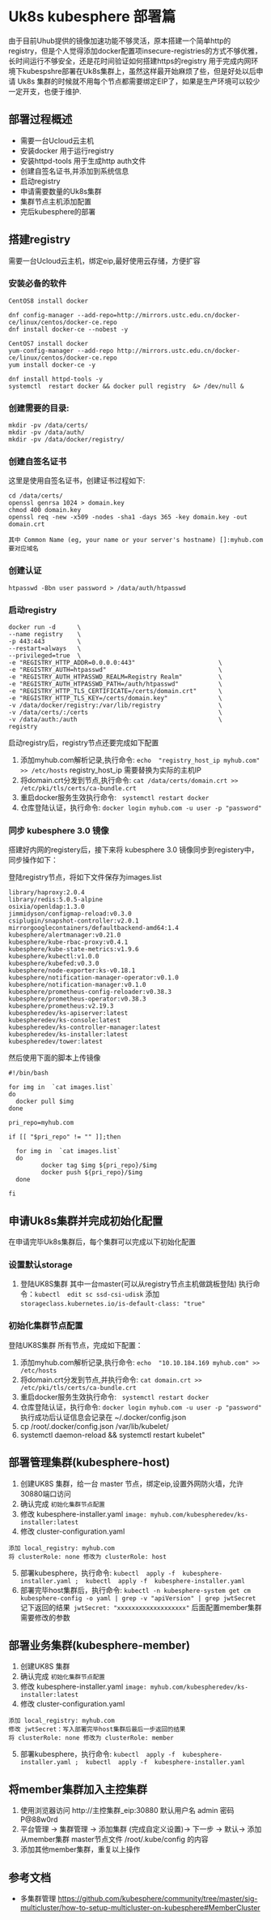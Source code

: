 # Uk8s kubesphere 部署篇

由于目前Uhub提供的镜像加速功能不够灵活，原本搭建一个简单http的registry，但是个人觉得添加docker配置项insecure-registries的方式不够优雅，长时间运行不够安全，还是花时间验证如何搭建https的registry 用于完成内网环境下kubespshre部署在Uk8s集群上，虽然这样最开始麻烦了些，但是好处以后申请 Uk8s 集群的时候就不用每个节点都需要绑定EIP了，如果是生产环境可以较少一定开支，也便于维护.

## 部署过程概述

* 需要一台Ucloud云主机
* 安装docker  用于运行registry 
* 安装httpd-tools 用于生成http auth文件
* 创建自签名证书,并添加到系统信息
* 启动registry
* 申请需要数量的Uk8s集群
* 集群节点主机添加配置
* 完后kubesphere的部署 

##  搭建registry

需要一台Ucloud云主机，绑定eip,最好使用云存储，方便扩容

### 安装必备的软件 

```
CentOS8 install docker

dnf config-manager --add-repo=http://mirrors.ustc.edu.cn/docker-ce/linux/centos/docker-ce.repo
dnf install docker-ce --nobest -y

CentOS7 install docker 
yum-config-manager --add-repo http://mirrors.ustc.edu.cn/docker-ce/linux/centos/docker-ce.repo
yum install docker-ce -y

dnf install httpd-tools -y
systemctl  restart docker && docker pull registry  &> /dev/null &
```

### 创建需要的目录:

```
mkdir -pv /data/certs/
mkdir -pv /data/auth/
mkdir -pv /data/docker/registry/
```

### 创建自签名证书

这里是使用自签名证书，创建证书过程如下:

```
cd /data/certs/
openssl genrsa 1024 > domain.key
chmod 400 domain.key
openssl req -new -x509 -nodes -sha1 -days 365 -key domain.key -out domain.crt

其中 Common Name (eg, your name or your server's hostname) []:myhub.com 要对应域名
```

### 创建认证

```
htpasswd -Bbn user password > /data/auth/htpasswd
```

### 启动registry

```
docker run -d      \
--name registry    \
-p 443:443         \
--restart=always   \
--privileged=true  \
-e "REGISTRY_HTTP_ADDR=0.0.0.0:443"                       \
-e "REGISTRY_AUTH=htpasswd"                               \
-e "REGISTRY_AUTH_HTPASSWD_REALM=Registry Realm"          \
-e "REGISTRY_AUTH_HTPASSWD_PATH=/auth/htpasswd"           \
-e "REGISTRY_HTTP_TLS_CERTIFICATE=/certs/domain.crt"      \
-e "REGISTRY_HTTP_TLS_KEY=/certs/domain.key"              \
-v /data/docker/registry:/var/lib/registry                \
-v /data/certs/:/certs                                    \
-v /data/auth:/auth                                       \
registry
```

启动registry后，registry节点还要完成如下配置

1. 添加myhub.com解析记录,执行命令: ` echo  "registry_host_ip myhub.com" >> /etc/hosts ` registry_host_ip 需要替换为实际的主机IP
2. 将domain.crt分发到节点,执行命令: ` cat /data/certs/domain.crt >> /etc/pki/tls/certs/ca-bundle.crt ` 
3. 重启docker服务生效执行命令: ` systemctl restart docker`
4. 仓库登陆认证，执行命令: ` docker login myhub.com -u user -p "password" ` 

### 同步 kubesphere 3.0 镜像

搭建好内网的registery后，接下来将 kubesphere 3.0 镜像同步到registery中，同步操作如下：

登陆registry节点，将如下文件保存为images.list

```
library/haproxy:2.0.4
library/redis:5.0.5-alpine
osixia/openldap:1.3.0
jimmidyson/configmap-reload:v0.3.0
csiplugin/snapshot-controller:v2.0.1
mirrorgooglecontainers/defaultbackend-amd64:1.4
kubesphere/alertmanager:v0.21.0
kubesphere/kube-rbac-proxy:v0.4.1
kubesphere/kube-state-metrics:v1.9.6
kubesphere/kubectl:v1.0.0
kubesphere/kubefed:v0.3.0
kubesphere/node-exporter:ks-v0.18.1
kubesphere/notification-manager-operator:v0.1.0
kubesphere/notification-manager:v0.1.0
kubesphere/prometheus-config-reloader:v0.38.3
kubesphere/prometheus-operator:v0.38.3
kubesphere/prometheus:v2.19.3
kubespheredev/ks-apiserver:latest
kubespheredev/ks-console:latest
kubespheredev/ks-controller-manager:latest
kubespheredev/ks-installer:latest
kubespheredev/tower:latest
```

然后使用下面的脚本上传镜像

```
#!/bin/bash

for img in  `cat images.list`
do
  docker pull $img
done

pri_repo=myhub.com

if [[ "$pri_repo" != "" ]];then

  for img in  `cat images.list`
  do
         docker tag $img ${pri_repo}/$img
         docker push ${pri_repo}/$img
  done

fi
```

## 申请Uk8s集群并完成初始化配置 

在申请完毕Uk8s集群后，每个集群可以完成以下初始化配置

### 设置默认storage
1. 登陆UK8S集群 其中一台master(可以从registry节点主机做跳板登陆) 执行命令：`kubectl  edit sc ssd-csi-udisk` 添加 ` storageclass.kubernetes.io/is-default-class: "true" `

### 初始化集群节点配置 

登陆UK8S集群 所有节点，完成如下配置：

1. 添加myhub.com解析记录,执行命令: ` echo  "10.10.184.169 myhub.com" >> /etc/hosts `
2. 将domain.crt分发到节点,并执行命令: ` cat domain.crt >> /etc/pki/tls/certs/ca-bundle.crt ` 
3. 重启docker服务生效执行命令: ` systemctl restart docker`
4. 仓库登陆认证，执行命令: ` docker login myhub.com -u user -p "password" ` 执行成功后认证信息会记录在 ~/.docker/config.json
5. cp /root/.docker/config.json /var/lib/kubelet/
6. systemctl daemon-reload && systemctl restart kubelet"

## 部署管理集群(kubesphere-host)

1. 创建UK8S 集群，给一台 master 节点，绑定eip,设置外网防火墙，允许30880端口访问
2. 确认完成 `初始化集群节点配置` 
3. 修改 kubesphere-installer.yaml `image: myhub.com/kubespheredev/ks-installer:latest`
4. 修改 cluster-configuration.yaml
```
添加 local_registry: myhub.com
将 clusterRole: none 修改为 clusterRole: host
```
5. 部署kubesphere，执行命令: `kubectl  apply -f  kubesphere-installer.yaml ;  kubectl  apply -f  kubesphere-installer.yaml `
6. 部署完毕host集群后，执行命令: `kubectl -n kubesphere-system get cm kubesphere-config -o yaml | grep -v "apiVersion" | grep jwtSecret` 记下返回的结果` jwtSecret: "xxxxxxxxxxxxxxxxxxx"` 后面配置member集群需要修改的参数  

## 部署业务集群(kubesphere-member)

1. 创建UK8S 集群
2. 确认完成 `初始化集群节点配置`
3. 修改 kubesphere-installer.yaml `image: myhub.com/kubespheredev/ks-installer:latest`
4. 修改 cluster-configuration.yaml
```
添加 local_registry: myhub.com
修改 jwtSecret：写入部署完毕host集群后最后一步返回的结果 
将 clusterRole: none 修改为 clusterRole: member
```
5. 部署kubesphere，执行命令: `kubectl  apply -f  kubesphere-installer.yaml ;  kubectl  apply -f  kubesphere-installer.yaml `

## 将member集群加入主控集群

1. 使用浏览器访问 http://主控集群_eip:30880 默认用户名 admin 密码 P@88w0rd
2. 平台管理 -> 集群管理 -> 添加集群 (完成自定义设置)-> 下一步 -> 默认-> 添加从member集群 master节点文件 /root/.kube/config 的内容  
3. 添加其他member集群，重复以上操作

## 参考文档
 
* 多集群管理 https://github.com/kubesphere/community/tree/master/sig-multicluster/how-to-setup-multicluster-on-kubesphere#MemberCluster 
